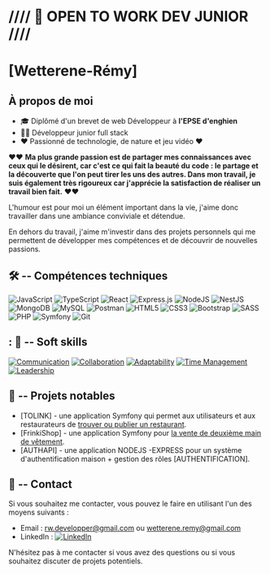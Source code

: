# ////  💼 OPEN TO WORK DEV JUNIOR ////


# [Wetterene-Rémy]

## À propos de moi

- 🎓 Diplômé d'un brevet de web Développeur à **l'EPSE d'enghien**
- 👨‍💻 Développeur junior full stack 
- ❤️ Passionné de technologie, de nature et jeu vidéo ❤️

❤️❤️ **Ma plus grande passion est de partager mes connaissances avec ceux qui le désirent, car c'est ce qui fait la beauté du code : le partage et la découverte que l'on peut tirer les uns des autres. Dans mon travail, je suis également très rigoureux car j'apprécie la satisfaction de réaliser un travail bien fait.** ❤️❤️

L'humour est pour moi un élément important dans la vie, j'aime donc travailler dans une ambiance conviviale et détendue.

En dehors du travail, j'aime m'investir dans des projets personnels qui me permettent de développer mes compétences et de découvrir de nouvelles passions.

## 🛠️ -- Compétences techniques

![JavaScript](https://img.shields.io/badge/javascript-%23323330.svg?style=for-the-badge&logo=javascript&logoColor=%23F7DF1E)
![TypeScript](https://img.shields.io/badge/typescript-%23007ACC.svg?style=for-the-badge&logo=typescript&logoColor=white)
![React](https://img.shields.io/badge/react-20232a?style=for-the-badge&logo=react&logoColor=%2361DAFB)
![Express.js](https://img.shields.io/badge/express.js-404d59?style=for-the-badge&logo=express&logoColor=%2361DAFB)
![NodeJS](https://img.shields.io/badge/node.js-6DA55F?style=for-the-badge&logo=node.js&logoColor=white)
![NestJS](https://img.shields.io/badge/NestJS-E0234E?style=for-the-badge&logo=NestJS&logoColor=white)
![MongoDB](https://img.shields.io/badge/MongoDB-4EA94B?style=for-the-badge&logo=MongoDB&logoColor=white)
![MySQL](https://img.shields.io/badge/MySQL-4479A1?style=for-the-badge&logo=mysql&logoColor=white)
![Postman](https://img.shields.io/badge/Postman-FF6C37?style=for-the-badge&logo=Postman&logoColor=white)
![HTML5](https://img.shields.io/badge/html_5-E34F26?style=for-the-badge&logo=HTML5&logoColor=white)
![CSS3](https://img.shields.io/badge/css_3-1572B6?style=for-the-badge&logo=css3&logoColor=white)
![Bootstrap](https://img.shields.io/badge/Bootstrap-7952b3?style=for-the-badge&logo=bootstrap&logoColor=white)
![SASS](https://img.shields.io/badge/Sass-CC6699?style=for-the-badge&logo=sass&logoColor=white)
![PHP](https://img.shields.io/badge/PHP-777BB4?style=for-the-badge&logo=php&logoColor=white)
![Symfony](https://img.shields.io/badge/Symfony-000000?style=for-the-badge&logo=symfony&logoColor=white)
![Git](https://img.shields.io/badge/Git-F05032?style=for-the-badge&logo=git&logoColor=white)

## : 🤝 -- Soft skills

[![Communication](https://img.shields.io/badge/Communication-blue?style=for-the-badge&logo=Microsoft-Teams&logoColor=white)]()
[![Collaboration](https://img.shields.io/badge/Collaboration-green?style=for-the-badge&logo=Slack&logoColor=white)]()
[![Adaptability](https://img.shields.io/badge/Adaptability-yellow?style=for-the-badge&logo=adobe&logoColor=white)]()
[![Time Management](https://img.shields.io/badge/Time_Management-orange?style=for-the-badge&logo=timeular&logoColor=white)]()
[![Leadership](https://img.shields.io/badge/Leadership-red?style=for-the-badge&logo=microsoft&logoColor=white)]()


## 🚀 -- Projets notables

-  [TOLINK] - une application Symfony qui permet aux utilisateurs et aux restaurateurs de [trouver ou publier un restaurant](https://tolink.frinki-ad.com/).
- [FrinkiShop] - une application Symfony pour [la vente de deuxième main de vêtement](https://frinki-ad.com/).
-  [AUTHAPI] - une application NODEJS -EXPRESS pour un système d'authentification maison + gestion des rôles [AUTHENTIFICATION].

## 📧 -- Contact

Si vous souhaitez me contacter, vous pouvez le faire en utilisant l'un des moyens suivants :

- Email : [rw.developper@gmail.com](mailto:rw.developper@gmail.com) ou  [wetterene.remy@gmail.com](mailto:wetterene.remy@gmail.com)
- LinkedIn : [![LinkedIn](https://img.shields.io/badge/LinkedIn-0077B5?style=for-the-badge&logo=linkedin&logoColor=white)](https://www.linkedin.com/in/wetterene-r%C3%A9my-429914189/)

N'hésitez pas à me contacter si vous avez des questions ou si vous souhaitez discuter de projets potentiels.
